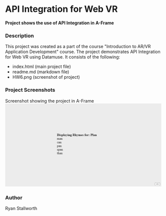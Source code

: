 # API Integration for Web VR

**Project shows the use of API Integration in A-Frame**


### **Description**
This project was created as a part of the course "Introduction to AR/VR Application Development" course. The project demonstrates API Integration for Web VR using Datamuse. It consists of the following:
- index.html (main project file) 
- readme.md (markdown file)
- HW6.png (screenshot of project)

### **Project Screenshots**
Screenshot showing the project in A-Frame
![Project](https://github.com/Mystophicles/ECT4900/raw/main/HW6/HW6.PNG)

### **Author**
Ryan Stallworth


